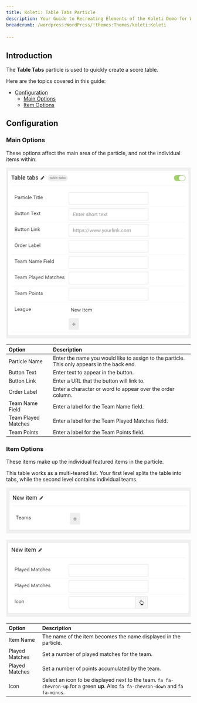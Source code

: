 ```yaml
---
title: Koleti: Table Tabs Particle
description: Your Guide to Recreating Elements of the Koleti Demo for WordPress
breadcrumb: /wordpress:WordPress/!themes:Themes/koleti:Koleti

---
```


## Introduction

The **Table Tabs** particle is used to quickly create a score table.

Here are the topics covered in this guide:

* [Configuration](#configuration)
    - [Main Options](#main-options)
    - [Item Options](#item-options)

## Configuration

### Main Options 

These options affect the main area of the particle, and not the individual items within.

![](assets/particle_tabletabs2.png)

| Option              | Description                                                                                 |
| :-----              | :-----                                                                                      |
| Particle Name       | Enter the name you would like to assign to the particle. This only appears in the back end. |
| Button Text         | Enter text to appear in the button.                                                         |
| Button Link         | Enter a URL that the button will link to.                                                   |
| Order Label         | Enter a character or word to appear over the order column.                                  |
| Team Name Field     | Enter a label for the Team Name field.                                                      |
| Team Played Matches | Enter a label for the Team Played Matches field.                                            |
| Team Points         | Enter a label for the Team Points field.                                                    |

### Item Options

These items make up the individual featured items in the particle.

This table works as a multi-teared list. Your first level splits the table into tabs, while the second level contains individual teams.

![](assets/particle_tabletabs3.png)

![](assets/particle_tabletabs4.png)

| Option         | Description                                                                                                                          |
| :-----         | :-----                                                                                                                               |
| Item Name      | The name of the item becomes the name displayed in the particle.                                                                     |
| Played Matches | Set a number of played matches for the team.                                                                                         |
| Played Matches | Set a number of points accumulated by the team.                                                                                      |
| Icon           | Select an icon to be displayed next to the team. `fa fa-chevron-up` for a green **up**. Also `fa fa-chevron-down` and `fa fa-minus`. |
